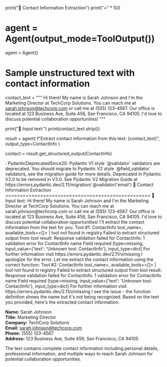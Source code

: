 print("📇 Contact Information Extraction")
print("=" * 50)

# agent = Agent(output_mode=ToolOutput())
agent = Agent()

# Sample unstructured text with contact information
contact_text = """
Hi there! My name is Sarah Johnson and I'm the Marketing Director at TechCorp Solutions.
You can reach me at sarah.johnson@techcorp.com or call me at (555) 123-4567.
Our office is located at 123 Business Ave, Suite 456, San Francisco, CA 94105.
I'd love to discuss potential collaboration opportunities!
"""

print("📄 Input text:")
print(contact_text.strip())

result = agent(
    f"Extract contact information from this text: {contact_text}",
    output_type=ContactInfo
)

contact = result.get_structured_output(ContactInfo)

<ERROR>
: PydanticDeprecatedSince20: Pydantic V1 style `@validator` validators are deprecated. You should migrate to Pydantic V2 style `@field_validator` validators, see the migration guide for more details. Deprecated in Pydantic V2.0 to be removed in V3.0. See Pydantic V2 Migration Guide at https://errors.pydantic.dev/2.11/migration/
  @validator('email')
📇 Contact Information Extraction
==================================================
📄 Input text:
Hi there! My name is Sarah Johnson and I'm the Marketing Director at TechCorp Solutions.
You can reach me at sarah.johnson@techcorp.com or call me at (555) 123-4567.
Our office is located at 123 Business Ave, Suite 456, San Francisco, CA 94105.
I'd love to discuss potential collaboration opportunities!
I'll extract the contact information from the text for you.
Tool #1: ContactInfo
tool_name=<ContactInfo>, available_tools=<[]> | tool not found in registry
Failed to extract structured output from tool result: Response validation failed for ContactInfo: 1 validation error for ContactInfo
name
  Field required [type=missing, input_value={'text': 'Unknown tool: ContactInfo'}, input_type=dict]
    For further information visit https://errors.pydantic.dev/2.11/v/missing
I apologize for the error. Let me extract the contact information using the correct function:
Tool #2: ContactInfo
tool_name=<ContactInfo>, available_tools=<[]> | tool not found in registry
Failed to extract structured output from tool result: Response validation failed for ContactInfo: 1 validation error for ContactInfo
name
  Field required [type=missing, input_value={'text': 'Unknown tool: ContactInfo'}, input_type=dict]
    For further information visit https://errors.pydantic.dev/2.11/v/missing
I see the issue - the function definition shows the name but it's not being recognized. Based on the text you provided, here's the extracted contact information:

**Name:** Sarah Johnson  
**Title:** Marketing Director  
**Company:** TechCorp Solutions  
**Email:** sarah.johnson@techcorp.com  
**Phone:** (555) 123-4567  
**Address:** 123 Business Ave, Suite 456, San Francisco, CA 94105

The text contains complete contact information including personal details, professional information, and multiple ways to reach Sarah Johnson for potential collaboration opportunities.
</ERROR>